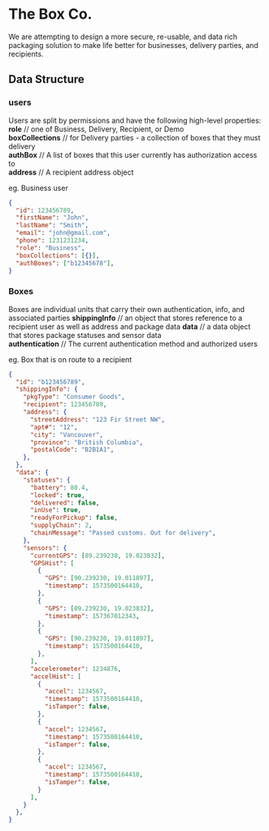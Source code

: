 # The Box Co.

We are attempting to design a more secure, re-usable, and data rich packaging solution to make life better for businesses, delivery parties, and recipients.

## Data Structure


### users

Users are split by permissions and have the following high-level properties:  
**role** // one of Business, Delivery, Recipient, or Demo  
**boxCollections** // for Delivery parties - a collection of boxes that they must delivery  
**authBox** // A list of boxes that this user currently has authorization access to  
**address** // A recipient address object  

eg. Business user

```json
{
  "id": 123456789,
  "firstName": "John",
  "lastName": "Smith",
  "email": "john@gmail.com",
  "phone": 1231231234,
  "role": "Business",
  "boxCollections": [{}],
  "authBoxes": ["b12345678"],
}
```

### Boxes

Boxes are individual units that carry their own authentication, info, and associated parties
**shippingInfo** // an object that stores reference to a recipient user as well as address and package data
**data** // a data object that stores package statuses and sensor data  
**authentication** // The current authentication method and authorized users  


eg. Box that is on route to a recipient

```json
{
  "id": "b123456789",
  "shippingInfo": {
    "pkgType": "Consumer Goods",
    "recipient": 123456789,
    "address": {
      "streetAddress": "123 Fir Street NW",
      "apt#": "12",
      "city": "Vancouver",
      "province": "British Columbia",
      "postalCode": "B2B1A1",
    },
  },
  "data": {
    "statuses": {
      "battery": 80.4,
      "locked": true,
      "delivered": false,
      "inUse": true,
      "readyForPickup": false,
      "supplyChain": 2,
      "chainMessage": "Passed customs. Out for delivery",
    },
    "sensors": {
      "currentGPS": [89.239230, 19.023832],
      "GPSHist": [
        {
          "GPS": [90.239230, 19.011897],
          "timestamp": 1573500164410,
        },
        {
          "GPS": [89.239230, 19.023832],
          "timestamp": 157367012343,
        },
        {
          "GPS": [90.239230, 19.011897],
          "timestamp": 1573500164410,
        },
      ],
      "accelerometer": 1234876,
      "accelHist": [
        {
          "accel": 1234567,
          "timestamp": 1573500164410,
          "isTamper": false,
        },
        {
          "accel": 1234567,
          "timestamp": 1573500164410,
          "isTamper": false,
        },
        {
          "accel": 1234567,
          "timestamp": 1573500164410,
          "isTamper": false,
        }
      ],
    }
  },
}
```
